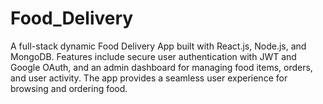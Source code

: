 # Food_Delivery
A full-stack dynamic Food Delivery App built with React.js, Node.js, and MongoDB. Features include secure user authentication with JWT and Google OAuth, and an admin dashboard for managing food items, orders, and user activity. The app provides a seamless user experience for browsing and ordering food.
